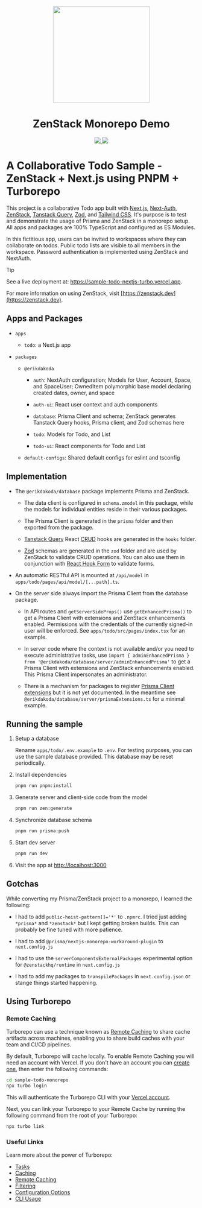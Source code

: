 <div align="center">
    <img src="https://github.com/zenstackhq/sample-todo-sveltekit/assets/16688722/df13f0ee-1d56-4a13-9a55-39e8779c6d9f" height="256">
    <h1>ZenStack Monorepo Demo</h1>
    <a href="https://twitter.com/intent/tweet?text=Wow%20%40zenstackhq">
        <img src="https://img.shields.io/twitter/url?style=social&url=https%3A%2F%2Fgithub.com%2Fzenstackhq%2Fzenstack">
    </a>
    <a href="https://discord.gg/6HhebQynfz">
        <img src="https://img.shields.io/discord/1035538056146595961">
    </a>
</div>

# A Collaborative Todo Sample - ZenStack + Next.js using PNPM + Turborepo

This project is a collaborative Todo app built with [Next.js](https://nextjs.org), [Next-Auth](nextauth.org), [ZenStack](https://zenstack.dev), [Tanstack Query](https://tanstack.com/query/latest/docs/framework/react), [Zod](https://zod.dev/), and [Tailwind CSS](https://tailwindcss.com). It's purpose is to test and demonstrate the usage of Prisma and ZenStack in a monorepo setup. All apps and packages are 100% TypeScript and configured as ES Modules.

In this fictitious app, users can be invited to workspaces where they can collaborate on todos. Public todo lists are visible to all members in the workspace. Password authentication is implemented using ZenStack and NextAuth.

> [!TIP]
> See a live deployment at: <https://sample-todo-nextjs-turbo.vercel.app>.
>
> For more information on using ZenStack, visit [https://zenstack.dev](https://zenstack.dev).

## Apps and Packages

- `apps`

  - `todo`: a Next.js app

- `packages`

  - `@erikdakoda`

    - `auth`: NextAuth configuration; Models for User, Account, Space, and SpaceUser; OwnedItem polymorphic base model declaring created dates, owner, and space

    - `auth-ui`: React user context and auth components

    - `database`: Prisma Client and schema; ZenStack generates Tanstack Query hooks, Prisma client, and Zod schemas here

    - `todo`: Models for Todo, and List

    - `todo-ui`: React components for Todo and List

  - `default-configs`: Shared default configs for eslint and tsconfig

## Implementation

- The `@erikdakoda/database` package implements Prisma and ZenStack.

  - The data client is configured in `schema.zmodel` in this package, while the models for individual entities reside in their various packages.

  - The Prisma Client is generated in the `prisma` folder and then exported from the package.

  - [Tanstack Query](https://tanstack.com/query/latest/docs/framework/react) React [CRUD](https://en.wikipedia.org/wiki/Create,_read,_update_and_delete) hooks are generated in the `hooks` folder.

  - [Zod](https://zod.dev/) schemas are generated in the `zod` folder and are used by ZenStack to validate CRUD operations. You can also use them in conjunction with [React Hook Form](https://react-hook-form.com/) to validate forms.

- An automatic RESTful API is mounted at `/api/model` in `apps/todo/pages/api/model/[...path].ts`.

- On the server side always import the Prisma Client from the database package.

  - In API routes and `getServerSideProps()` use `getEnhancedPrisma()` to get a Prisma Client with extensions and ZenStack enhancements enabled. Permissions with the credentials of the currently signed-in user will be enforced. See `apps/todo/src/pages/index.tsx` for an example.

  - In server code where the context is not available and/or you need to execute administrative tasks, use `import { adminEnhancedPrisma } from '@erikdakoda/database/server/adminEnhancedPrisma'` to get a Prisma Client with extensions and ZenStack enhancements enabled. This Prisma Client impersonates an administrator.

  - There is a mechanism for packages to register [Prisma Client extensions](https://www.prisma.io/docs/orm/prisma-client/client-extensions) but it is not yet documented. In the meantime see `@erikdakoda/database/server/prismaExtensions.ts` for a minimal example.

## Running the sample

1. Setup a database

   Rename `apps/todo/.env.example` to `.env`. For testing purposes, you can use the sample database provided. This database may be reset periodically.

2. Install dependencies

   ```bash
   pnpm run pnpm:install
   ```

3. Generate server and client-side code from the model

   ```bash
   pnpm run zen:generate
   ```

4. Synchronize database schema

   ```bash
   pnpm run prisma:push
   ```

5. Start dev server

   ```bash
   pnpm run dev
   ```

6. Visit the app at [http://localhost:3000](http://localhost:3000)

## Gotchas

While converting my Prisma/ZenStack project to a monorepo, I learned the following:

- I had to add `public-hoist-pattern[]='*'` to `.npmrc`. I tried just adding `*prisma*` and `*zenstack*` but I kept getting broken builds. This can probably be fine tuned with more patience.

- I had to add `@prisma/nextjs-monorepo-workaround-plugin` to `next.config.js`

- I had to use the `serverComponentsExternalPackages` experimental option for `@zenstackhq/runtime` in `next.config.js`

- I had to add my packages to `transpilePackages` in `next.config.json` or stange things started happening.

## Using Turborepo

### Remote Caching

Turborepo can use a technique known as [Remote Caching](https://turbo.build/repo/docs/core-concepts/remote-caching) to share cache artifacts across machines, enabling you to share build caches with your team and CI/CD pipelines.

By default, Turborepo will cache locally. To enable Remote Caching you will need an account with Vercel. If you don't have an account you can [create one](https://vercel.com/signup), then enter the following commands:

```bash
cd sample-todo-monorepo
npx turbo login
```

This will authenticate the Turborepo CLI with your [Vercel account](https://vercel.com/docs/concepts/personal-accounts/overview).

Next, you can link your Turborepo to your Remote Cache by running the following command from the root of your Turborepo:

```bash
npx turbo link
```

### Useful Links

Learn more about the power of Turborepo:

- [Tasks](https://turbo.build/repo/docs/core-concepts/monorepos/running-tasks)
- [Caching](https://turbo.build/repo/docs/core-concepts/caching)
- [Remote Caching](https://turbo.build/repo/docs/core-concepts/remote-caching)
- [Filtering](https://turbo.build/repo/docs/core-concepts/monorepos/filtering)
- [Configuration Options](https://turbo.build/repo/docs/reference/configuration)
- [CLI Usage](https://turbo.build/repo/docs/reference/command-line-reference)
